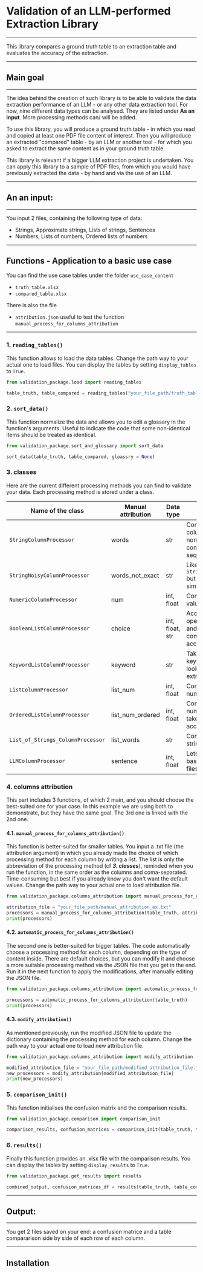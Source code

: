 # Validation of an LLM-performed Extraction Library
---

This library compares a ground truth table to an extraction table and evaluates the accuracy of the extraction.

---

## Main goal
---
The idea behind the creation of such library is to be able to validate the data extraction performance of an LLM - or any other data extraction tool.
For now, nine different data types can be analysed. They are listed under **As an input**.
More processing methods can/ will be added.

To use this library, you will produce a ground truth table - in which you read and copied at least one PDF file content of interest.
Then you will produce an extracted "compared" table - by an LLM or another tool - for which you asked to extract the same content as in your ground truth table.

This library is relevant if a bigger LLM extraction project is undertaken. You can apply this library to a sample of PDF files, from which you would have previously extracted the data - by hand and via the use of an LLM.

---

## An an input:
---
You input 2 files, containing the following type of data:
- Strings, Approximate strings, Lists of strings, Sentences
- Numbers, Lists of numbers, Ordered lists of numbers

---

## Functions - Application to a basic use case

You can find the use case tables under the folder `use_case_content`
- `truth_table.xlsx`
- `compared_table.xlsx`

There is also the file 
- `attribution.json` useful to test the function `manual_process_for_columns_attribution`
---

### 1. `reading_tables()`
This function allows to load the data tables.
Change the path way to your actual one to load files.
You can display the tables by setting `display_tables` to `True`.

```python
from validation_package.load import reading_tables

table_truth, table_compared = reading_tables("your_file_path/truth_table.xlsx", "your_file_path/compared_table.xlsx", display_tables = True)
```

### 2. `sort_data()`
This function normalize the data and allows you to edit a glossary in the function's arguments. 
Useful to indicate the code that some non-identical items should be treated as identical.

```python
from validation_package.sort_and_glossary import sort_data

sort_data(table_truth, table_compared, gloassry = None)
```

### 3. classes
Here are the current different processing methods you can find to validate your data.
Each processing method is stored under a class.

| Name of the class | Manual attribution | Data type | Description |
|-------------------|--------------------|-------------|-----------|
| `StringColumnProcessor` | words | str | Compares string columns by normalizing them & comparing using sequence matching
| `StringNoisyColumnProcessor` | words_not_exact | str | Like `StringColumnProcessor` but with lower similarity threshold
| `NumericColumnProcessor` | num | int, float | Compares numeric values
| `BooleanListColumnProcessor` | choice | int, float, str | Accepts boolean operators in truth file and checks comparison file accordingly
| `KeywordListColumnProcessor` | keyword | str | Takes truth file as keywords and only looks for keywords in extraction
| `ListColumnProcessor` | list_num | int, float | Compares lists with numeric values
| `OrderedListColumnProcessor` | list_num_ordered | int, float | Compares lists with numeric values and take order into account
| `List_of_Strings_ColumnProcessor` | list_words | str | Compares lists with string values
| `LLMColumnProcessor` | sentence | int, float | Lets an LLM prompt-based compare the 2 files

### 4. columns attribution
This part includes 3 functions, of which 2 main, and you should choose the best-suited one for your case.
In this example we are using both to demonstrate, but they have the same goal. The 3rd one is linked with the 2nd one.

#### 4.1. `manual_process_for_columns_attribution()`
This function is better-suited for smaller tables. 
You input a .txt file (the attribution argument) in which you already made the choice of which processing method for each column by writing a list. The list is only the abbreviation of the processing method (cf ***3. classes***), reminded when you run the function, in the same order as the columns and coma-separated.
Time-consuming but best if you already know you don't want the default values.
Change the path way to your actual one to load attribution file.

``` python
from validation_package.columns_attribution import manual_process_for_columns_attribution

attribution_file = "your_file_path/manual_attribution_ex.txt"
processors = manual_process_for_columns_attribution(table_truth, attribution_file)
print(processors)
```

#### 4.2. `automatic_process_for_columns_attribution()`
The second one is better-suited for bigger tables. 
The code automatically choose a processing method for each column, depending on the type of content inside.
There are default choices, but you can modify it and choose a more suitable processing method via the JSON file that you get in the end. 
Run it in the next function to apply the modifications, after manually editing the JSON file.

``` python
from validation_package.columns_attribution import automatic_process_for_columns_attribution

processors = automatic_process_for_columns_attribution(table_truth)
print(processors)
```

#### 4.3. `modify_attribution()`
As mentioned previously, run the modified JSON file to update the dictionary containing the processing method for each column.
Change the path way to your actual one to load new attribution file.

``` python
from validation_package.columns_attribution import modify_attribution

modified_attribution_file = "your_file_path/modified_attribution_file.json"
new_processors = modify_attribution(modified_attribution_file)
print(new_processors)
```

### 5. `comparison_init()`
This function initialises the confusion matrix and the comparison results.

``` python
from validation_package.comparison import comparison_init

comparison_results, confusion_matrices = comparison_init(table_truth, table_compared, processors)
```

### 6. `results()`
Finally this function provides an .xlsx file with the comparison results.
You can display the tables by setting `display_results` to `True`.

``` python 
from validation_package.get_results import results

combined_output, confusion_matrices_df = results(table_truth, table_compared, comparison_results, confusion_matrices, display_results=True)
``` 

---

## Output:
---
You get 2 files saved on your end: a confusion matrice and a table compararison side by side of each row of each column.

---

## Installation

